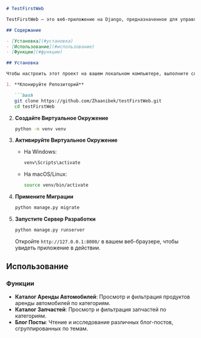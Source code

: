 ```markdown
# TestFirstWeb

TestFirstWeb — это веб-приложение на Django, предназначенное для управления каталогом аренды автомобилей, запчастей и блогов. Приложение предоставляет возможности для просмотра, фильтрации и детального изучения продуктов и блог-постов.

## Содержание

- [Установка](#установка)
- [Использование](#использование)
- [Функции](#функции)

## Установка

Чтобы настроить этот проект на вашем локальном компьютере, выполните следующие шаги:

1. **Клонируйте Репозиторий**

   ```bash
   git clone https://github.com/Zhaanibek/testFirstWeb.git
   cd testFirstWeb
   ```

2. **Создайте Виртуальное Окружение**

   ```bash
   python -m venv venv
   ```

3. **Активируйте Виртуальное Окружение**

   - На Windows:
     ```bash
     venv\Scripts\activate
     ```

   - На macOS/Linux:
     ```bash
     source venv/bin/activate
     ```

4. **Примените Миграции**

   ```bash
   python manage.py migrate
   ```

5. **Запустите Сервер Разработки**

   ```bash
   python manage.py runserver
   ```

   Откройте `http://127.0.0.1:8000/` в вашем веб-браузере, чтобы увидеть приложение в действии.

## Использование

### Функции

- **Каталог Аренды Автомобилей**: Просмотр и фильтрация продуктов аренды автомобилей по категориям.
- **Каталог Запчастей**: Просмотр и фильтрация запчастей по категориям.
- **Блог Посты**: Чтение и исследование различных блог-постов, сгруппированных по темам.

